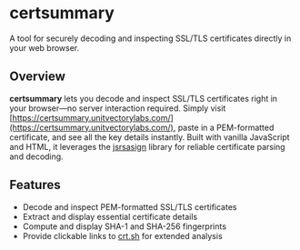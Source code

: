 # certsummary

A tool for securely decoding and inspecting SSL/TLS certificates directly in your web browser.

## Overview

**certsummary** lets you decode and inspect SSL/TLS certificates right in your browser—no server interaction required. Simply visit [https://certsummary.unitvectorylabs.com/](https://certsummary.unitvectorylabs.com/), paste in a PEM-formatted certificate, and see all the key details instantly. Built with vanilla JavaScript and HTML, it leverages the [jsrsasign](https://github.com/kjur/jsrsasign) library for reliable certificate parsing and decoding.

## Features
- Decode and inspect PEM-formatted SSL/TLS certificates
- Extract and display essential certificate details
- Compute and display SHA-1 and SHA-256 fingerprints
- Provide clickable links to [crt.sh](https://crt.sh) for extended analysis
